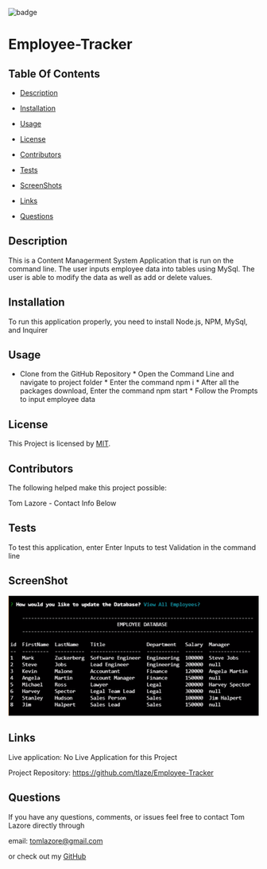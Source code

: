 

  ![badge](https://img.shields.io/badge/license-MIT-brightgreen)
  
  # Employee-Tracker
  

  ## Table Of Contents

  * [Description](#description)

  * [Installation](#installation)

  * [Usage](#usage)

  * [License](#license)

  * [Contributors](#contributors)

  * [Tests](#tests)

  * [ScreenShots](#screenshots)

  * [Links](#links)

  * [Questions](#questions)

  ## Description

  This is a Content Managerment System Application that is run on the command line. The user inputs employee data into tables using MySql. The user is able to modify the data as well as add or delete values. 
  
  ## Installation

  To run this application properly, you need to install Node.js, NPM, MySql, and  Inquirer
  

  ## Usage
  
  * Clone from the GitHub Repository * Open the Command Line and navigate to project folder * Enter the command npm i * After all the packages download, Enter the command npm start * Follow the Prompts to input employee data
  
  
  ## License
  
  This Project is licensed by [MIT](https://choosealicense.com/licenses/mit/).
  
  ## Contributors
  
  The following helped make this project possible:

  Tom Lazore -  Contact Info Below
  
  
  ## Tests
  
  To test this application, enter Enter Inputs to test Validation in the command line

  ## ScreenShot

  ![Screenshot](assets/images/table.png)

  ## Links

  Live application: No Live Application for this Project

  Project Repository: https://github.com/tlaze/Employee-Tracker
  
  
  ## Questions

  If you have any questions, comments, or issues feel free to contact Tom Lazore directly through
  
  email: tomlazore@gmail.com

  or check out my [GitHub](https://github.com/tlaze)

  
